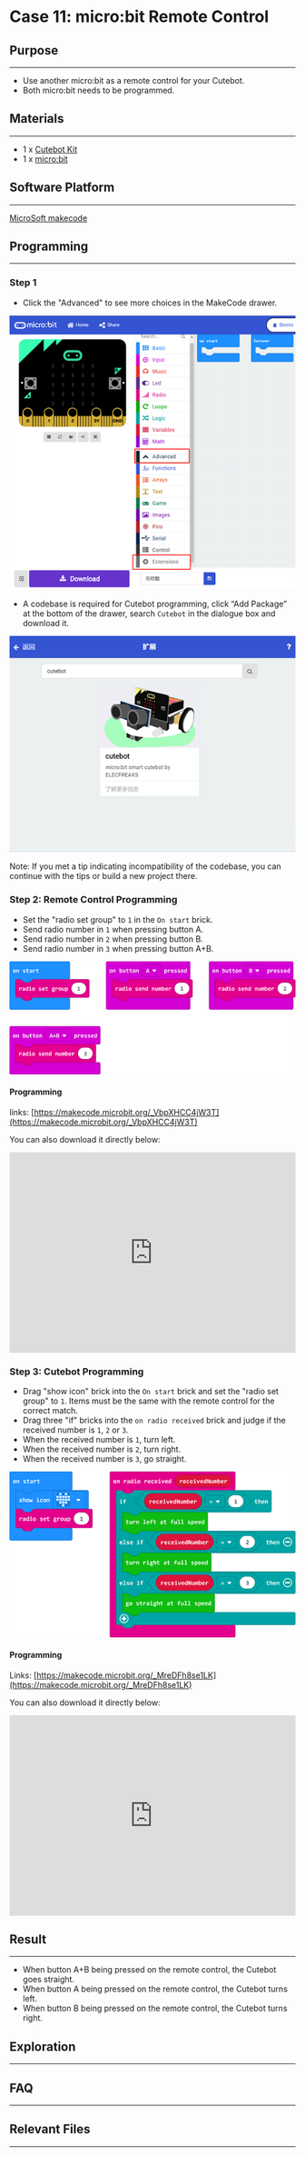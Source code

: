 # Case 11: micro:bit Remote Control

## Purpose
---
- Use another micro:bit as a remote control for your Cutebot.
- Both micro:bit needs to be programmed.

## Materials 
---
- 1 x [Cutebot Kit](https://www.elecfreaks.com/micro-bit-smart-cutebot.html)
- 1 x [micro:bit](https://www.elecfreaks.com/microbit_edu.html)

## Software Platform 

------

[MicroSoft makecode](https://makecode.microbit.org/#)

## Programming

------

### Step 1

- Click the "Advanced" to see more choices in the MakeCode drawer.

![](./images/cutebot-pk-1.png)

- A codebase is required for Cutebot programming, click “Add Package” at the bottom of the drawer, search `Cutebot` in the dialogue box and download it.

![](./images/cutebot-pk-11.png)

Note: If you met a tip indicating incompatibility of the codebase, you can continue with the tips or build a new project there.

### Step 2: Remote Control Programming

- Set the "radio set group" to `1` in the `On start` brick.
-  Send radio number in `1` when pressing button A. 
- Send radio number in `2` when pressing button B.
- Send radio number in `3` when pressing button A+B.

![](./images/case_11_01.png)

#### Programming

links: [https://makecode.microbit.org/_VbpXHCC4jW3T](https://makecode.microbit.org/_VbpXHCC4jW3T)

You can also download it directly below:

<div style="position:relative;height:0;padding-bottom:70%;overflow:hidden;">
<iframe style="position:absolute;top:0;left:0;width:100%;height:100%;" src="https://makecode.microbit.org/#pub:https://makecode.microbit.org/_VbpXHCC4jW3T" frameborder="0" sandbox="allow-popups allow-forms allow-scripts allow-same-origin">
</iframe>
</div>  

### Step 3: Cutebot Programming

- Drag "show icon" brick into the `On start` brick and set the "radio set group" to `1`. Items must be the same with the remote control for the correct match.
- Drag three "if" bricks into the `on radio received` brick and judge if the received number is `1`,  `2` or `3`.
- When the received number is `1`, turn left.
- When the received number is `2`, turn right.
- When the received number is `3`, go straight.

![](./images/case_11_02.png)

#### Programming

Links: [https://makecode.microbit.org/_MreDFh8se1LK](https://makecode.microbit.org/_MreDFh8se1LK)

You can also download it directly below:

<div style="position:relative;height:0;padding-bottom:70%;overflow:hidden;">
<iframe style="position:absolute;top:0;left:0;width:100%;height:100%;" src="https://makecode.microbit.org/#pub:https://makecode.microbit.org/_MreDFh8se1LK" frameborder="0" sandbox="allow-popups allow-forms allow-scripts allow-same-origin">
</iframe>
</div>  

## Result
---
- When button A+B being pressed on the remote control, the Cutebot goes straight.
- When button A being pressed on the remote control, the Cutebot turns left.
- When button B being pressed on the remote control, the Cutebot turns right.

## Exploration
---
## FAQ

------

## Relevant Files

---
